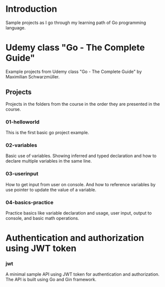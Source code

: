 # Introduction

Sample projects as I go through my learning path of Go programming language.

# Udemy class "Go - The Complete Guide"
Example projects from Udemy class "Go - The Complete Guide" by Maximilian Schwarzmüller.

## Projects
Projects in the folders from the course in the order they are presented in the course.

### 01-helloworld
This is the first basic go project example.

### 02-variables
Basic use of variables. Showing inferred and typed declaration and how to declare multiple variables in the same line.

### 03-userinput
How to get input from user on console. And how to reference variables by use pointer to update the value of a variable.

### 04-basics-practice
Practice basics like variable declaration and usage, user input, output to console, and basic math operations.

# Authentication and authorization using JWT token

### jwt
A minimal sample API using JWT token for authentication and authorization. The API is built using Go and Gin framework.

